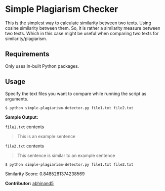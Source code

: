 # Simple Plagiarism Checker

This is the simplest way to calculate similarity between two texts. Using cosine similarity between them. So, it is rather a similarity measure between two texts. Which in this case might be useful when comparing two texts for similarity/plagiarism. 

## Requirements 
Only uses in-built Python packages.

## Usage 

Specify the text files you want to compare while running the script as arguments.

`$ python simple-plagiarism-detector.py file1.txt file2.txt`

**Sample Output:**

`file1.txt` contents
> This is an example sentence

`file2.txt` contents
> This sentence is similar to an example sentence


`$ python simple-plagiarism-detector.py file1.txt file2.txt`

Similarity Score: 0.8485281374238569

**Contributor:** [abhinand5](https://github.com/abhinand5)